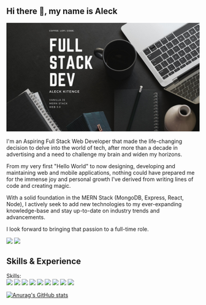 ## Hi there 👋, my name is Aleck

![Follow my journey as a Web Dev](https://github.com/Aleck-Kit/Aleck-Kit/blob/main/Aleck%20Kitenge%20(7).png)

I'm an Aspiring Full Stack Web Developer that made the life-changing decision to delve into the world of tech, after more than a decade in advertising and a need to challenge my brain and widen my horizons.

 From my very first "Hello World" to now designing, developing and maintaining web and mobile applications, nothing could have prepared me for the immense joy and personal growth I've derived from writing lines of code and creating magic.

With a solid foundation in the MERN Stack (MongoDB, Express, React, Node), I actively seek to add new technologies to my ever-expanding knowledge-base and stay up-to-date on industry trends and advancements. 
 
I look forward to bringing that passion to a full-time role. 

[<img src="https://img.icons8.com/color/48/000000/linkedin.png"/>](https://www.linkedin.com/in/aleckkitenge/) 
[<img src="https://img.icons8.com/fluency/48/000000/domain.png"/>](https://aleck-kitenge.netlify.app/) 
 
 
## Skills & Experience 

Skills:   
<img src="https://img.icons8.com/color/100/000000/html-5--v1.png"/>
<img src="https://img.icons8.com/color/100/000000/css3.png"/>
<img src="https://img.icons8.com/color/100/000000/bootstrap.png"/>
<img src="https://img.icons8.com/color/100/000000/javascript--v1.png"/>
<img src="https://img.icons8.com/clouds/100/000000/react.png"/>
<img src="https://img.icons8.com/color/100/000000/mongodb.png"/>
<img src="https://img.icons8.com/fluency/100/000000/node-js.png"/>
<img src="https://img.icons8.com/color/100/000000/git.png"/>
<img src="https://img.icons8.com/clouds/100/000000/console.png"/>





[![Anurag's GitHub stats](https://github-readme-stats.vercel.app/api?username=Aleck-Kit)](https://github.com/anuraghazra/github-readme-stats)
